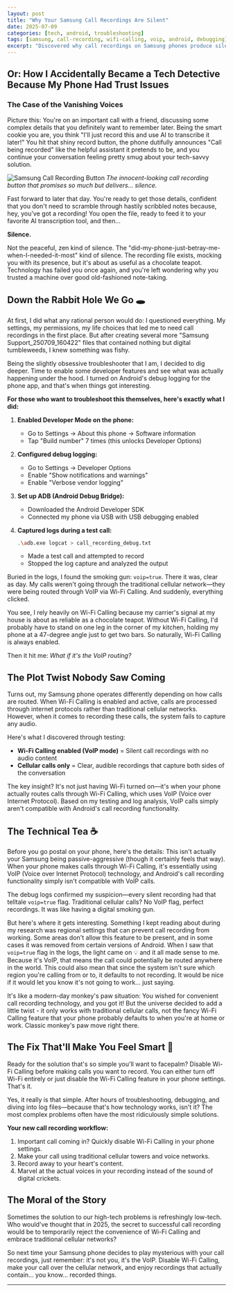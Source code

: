 ```yaml
---
layout: post
title: "Why Your Samsung Call Recordings Are Silent"
date: 2025-07-09
categories: [tech, android, troubleshooting]
tags: [samsung, call-recording, wifi-calling, voip, android, debugging]
excerpt: "Discovered why call recordings on Samsung phones produce silent files when using Wi-Fi Calling. Here's the technical investigation and simple fix."
---
```


## Or: How I Accidentally Became a Tech Detective Because My Phone Had Trust Issues

### The Case of the Vanishing Voices

Picture this: You're on an important call with a friend, discussing some complex details that you definitely want to remember later. Being the smart cookie you are, you think "I'll just record this and use AI to transcribe it later!" You hit that shiny record button, the phone dutifully announces "Call being recorded" like the helpful assistant it pretends to be, and you continue your conversation feeling pretty smug about your tech-savvy solution.

![Samsung Call Recording Button](/assets/img/why-your-samsung-call-recordings-are-silent/start-call-recording.jpg)
*The innocent-looking call recording button that promises so much but delivers... silence.*

Fast forward to later that day. You're ready to get those details, confident that you don't need to scramble through hastily scribbled notes because, hey, you've got a recording! You open the file, ready to feed it to your favorite AI transcription tool, and then...

**Silence.**

Not the peaceful, zen kind of silence. The "did-my-phone-just-betray-me-when-I-needed-it-most" kind of silence. The recording file exists, mocking you with its presence, but it's about as useful as a chocolate teapot. Technology has failed you once again, and you're left wondering why you trusted a machine over good old-fashioned note-taking.

## Down the Rabbit Hole We Go 🕳️

At first, I did what any rational person would do: I questioned everything. My settings, my permissions, my life choices that led me to need call recordings in the first place. But after creating several more "Samsung Support_250709_160422" files that contained nothing but digital tumbleweeds, I knew something was fishy.

Being the slightly obsessive troubleshooter that I am, I decided to dig deeper. Time to enable some developer features and see what was actually happening under the hood. I turned on Android's debug logging for the phone app, and that's when things got interesting.

**For those who want to troubleshoot this themselves, here's exactly what I did:**

1. **Enabled Developer Mode on the phone:**
   - Go to Settings → About this phone → Software information
   - Tap "Build number" 7 times (this unlocks Developer Options)

2. **Configured debug logging:**
   - Go to Settings → Developer Options
   - Enable "Show notifications and warnings"
   - Enable "Verbose vendor logging"

3. **Set up ADB (Android Debug Bridge):**
   - Downloaded the Android Developer SDK
   - Connected my phone via USB with USB debugging enabled

4. **Captured logs during a test call:**
   ```bash
   .\adb.exe logcat > call_recording_debug.txt
   ```
   - Made a test call and attempted to record
   - Stopped the log capture and analyzed the output

Buried in the logs, I found the smoking gun: `voip=true`. There it was, clear as day. My calls weren't going through the traditional cellular network—they were being routed through VoIP via Wi-Fi Calling. And suddenly, everything clicked.

You see, I rely heavily on Wi-Fi Calling because my carrier's signal at my house is about as reliable as a chocolate teapot. Without Wi-Fi Calling, I'd probably have to stand on one leg in the corner of my kitchen, holding my phone at a 47-degree angle just to get two bars. So naturally, Wi-Fi Calling is always enabled.

Then it hit me: *What if it's the VoIP routing?*

## The Plot Twist Nobody Saw Coming

Turns out, my Samsung phone operates differently depending on how calls are routed. When Wi-Fi Calling is enabled and active, calls are processed through internet protocols rather than traditional cellular networks. However, when it comes to recording these calls, the system fails to capture any audio.

Here's what I discovered through testing:

- **Wi-Fi Calling enabled (VoIP mode)** = Silent call recordings with no audio content
- **Cellular calls only** = Clear, audible recordings that capture both sides of the conversation

The key insight? It's not just having Wi-Fi turned on—it's when your phone actually routes calls through Wi-Fi Calling, which uses VoIP (Voice over Internet Protocol). Based on my testing and log analysis, VoIP calls simply aren't compatible with Android's call recording functionality.

## The Technical Tea ☕

Before you go postal on your phone, here's the details: This isn't actually your Samsung being passive-aggressive (though it certainly feels that way). When your phone makes calls through Wi-Fi Calling, it's essentially using VoIP (Voice over Internet Protocol) technology, and Android's call recording functionality simply isn't compatible with VoIP calls.

The debug logs confirmed my suspicion—every silent recording had that telltale `voip=true` flag. Traditional cellular calls? No VoIP flag, perfect recordings. It was like having a digital smoking gun.

But here's where it gets interesting. Something I kept reading about during my research was regional settings that can prevent call recording from working. Some areas don't allow this feature to be present, and in some cases it was removed from certain versions of Android. When I saw that `voip=true` flag in the logs, the light came on 💡 and it all made sense to me. Because it's VoIP, that means the call could potentially be routed anywhere in the world. This could also mean that since the system isn't sure which region you're calling from or to, it defaults to not recording. It would be nice if it would let you know it's not going to work... just saying.

It's like a modern-day monkey's paw situation: You wished for convenient call recording technology, and you got it! But the universe decided to add a little twist - it only works with traditional cellular calls, not the fancy Wi-Fi Calling feature that your phone probably defaults to when you're at home or work. Classic monkey's paw move right there.

## The Fix That'll Make You Feel Smart 🧠

Ready for the solution that's so simple you'll want to facepalm? Disable Wi-Fi Calling before making calls you want to record. You can either turn off Wi-Fi entirely or just disable the Wi-Fi Calling feature in your phone settings. That's it. 

Yes, it really is that simple. After hours of troubleshooting, debugging, and diving into log files—because that's how technology works, isn't it? The most complex problems often have the most ridiculously simple solutions.

**Your new call recording workflow:**

1. Important call coming in? Quickly disable Wi-Fi Calling in your phone settings.
2. Make your call using traditional cellular towers and voice networks.
3. Record away to your heart's content.
4. Marvel at the actual voices in your recording instead of the sound of digital crickets.

## The Moral of the Story

Sometimes the solution to our high-tech problems is refreshingly low-tech. Who would've thought that in 2025, the secret to successful call recording would be to temporarily reject the convenience of Wi-Fi Calling and embrace traditional cellular networks?

So next time your Samsung phone decides to play mysterious with your call recordings, just remember: it's not you, it's the VoIP. Disable Wi-Fi Calling, make your call over the cellular network, and enjoy recordings that actually contain... you know... recorded things.

---
